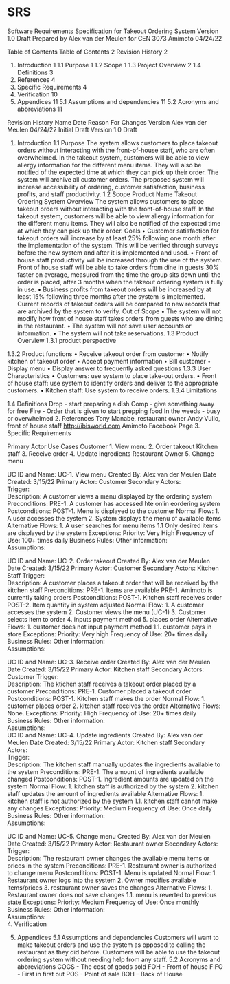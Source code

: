 # SRS

Software Requirements Specification
for
Takeout Ordering System
Version 1.0 Draft
Prepared by Alex van der Meulen for CEN 3073
Amimoto
04/24/22
 
Table of Contents
Table of Contents	2
Revision History	2
1.	Introduction	1
1.1	Purpose	1
1.2	Scope	1
1.3	Project Overview	2
1.4	Definitions	3
2.	References	4
3.	Specific Requirements	4
4.	Verification	10
5.	Appendices	11
5.1	Assumptions and dependencies	11
5.2	Acronyms and abbreviations	11

Revision History
Name	Date	Reason For Changes	Version
Alex van der Meulen	04/24/22	Initial Draft	Version 1.0 Draft
			








1. Introduction
1.1 Purpose
The system allows customers to place takeout orders without interacting with the front-of-house staff, who are often overwhelmed. In the takeout system, customers will be able to view allergy information for the different menu items. They will also be notified of the expected time at which they can pick up their order. The system will archive all customer orders. The proposed system will increase accessibility of ordering, customer satisfaction, business profits, and staff productivity.
1.2 Scope
Product Name
Takeout Ordering System
Overview
The system allows customers to place takeout orders without interacting with the front-of-house staff. In the takeout system, customers will be able to view allergy information for the different menu items. They will also be notified of the expected time at which they can pick up their order.
Goals
•	Customer satisfaction for takeout orders will increase by at least 25% following one month after the implementation of the system. This will be verified through surveys before the new system and after it is implemented and used.
•	Front of house staff productivity will be increased through the use of the system. Front of house staff will be able to take orders from dine in guests 30% faster on average, measured from the time the group sits down until the order is placed, after 3 months when the takeout ordering system is fully in use.
•	Business profits from takeout orders will be increased by at least 15% following three months after the system is implemented. Current records of takeout orders will be compared to new records that are archived by the system to verify.
Out of Scope
•	The system will not modify how front of house staff takes orders from guests who are dining in the restaurant.
•	The system will not save user accounts or information.
•	The system will not take reservations.
1.3 Product Overview
1.3.1 product perspective
 



 
1.3.2 Product functions
•	Receive takeout order from customer
•	Notify kitchen of takeout order
•	Accept payment information
•	Bill customer
•	Display menu
•	Display answer to frequently asked questions
1.3.3 User Characteristics
•	Customers: use system to place take-out orders.
•	Front of house staff: use system to identify orders and deliver to the appropriate customers.
•	Kitchen staff: Use system to receive orders.
1.3.4 Limitations
 
1.4 Definitions
Drop - start preparing a dish
Comp - give something away for free
Fire - Order that is given to start prepping food
In the weeds - busy or overwhelmed
2. References
Tony Manabe, restaurant owner
Andy Vullo, front of house staff
http://ibisworld.com 
Amimoto Facebook Page
3. Specific Requirements
  
 



Primary Actor	Use Cases
Customer	1. View menu
2. Order takeout
Kitchen staff	      3. Receive order
      4. Update ingredients
Restaurant Owner	      5. Change menu

UC ID and Name:	UC-1. View menu
Created By:	Alex van der Meulen	Date Created:	3/15/22
Primary Actor:	Customer	Secondary Actors:	
Trigger:	
Description:	A customer views a menu displayed by the ordering system
Preconditions:	PRE-1. A customer has accessed hte onlin eordering system
Postconditions:	POST-1. Menu is displayed to the customer
Normal Flow:	1.	A user accesses the system
2.	System displays the menu of available items
Alternative Flows:	1.	A user searches for menu items
1.1 Only desired items are displayed by the system
Exceptions:	
Priority:	Very High
Frequency of Use:	100+ times daily
Business Rules:	
Other information:	
Assumptions:	


UC ID and Name:	UC-2. Order takeout
Created By:	Alex van der Meulen	Date Created:	3/15/22
Primary Actor:	Customer	Secondary Actors:	Kitchen Staff
Trigger:	
Description:	A customer places a takeout order that will be received by the kitchen staff
Preconditions:	PRE-1. Items are available
PRE-1. Amimoto is currently taking orders
Postconditions:	POST-1. Kitchen staff receives order
POST-2. Item quantity in system adjusted
Normal Flow:	1.	A customer accesses the system
2.	Customer views the menu (UC-1)
3.	Customer selects item to order
4.	inputs payment method
5.	places order
Alternative Flows:	1.	customer does not input payment method
1.1. customer pays in store
Exceptions:	
Priority:	Very high
Frequency of Use:	20+ times daily
Business Rules:	
Other information:	
Assumptions:	

UC ID and Name:	UC-3. Receive order
Created By:	Alex van der Meulen	Date Created:	3/15/22
Primary Actor:	Kitchen staff	Secondary Actors:	Customer
Trigger:	
Description:	The ktichen staff receives a takeout order placed by a customer
Preconditions:	PRE-1. Customer placed a takeout order
Postconditions:	POST-1. Kitchen staff makes the order
Normal Flow:	1.	customer places order
2.	kitchen staff receives the order
Alternative Flows:	None.
Exceptions:	
Priority:	High
Frequency of Use:	20+ times daily
Business Rules:	
Other information:	
Assumptions:	
UC ID and Name:	UC-4. Update ingredients
Created By:	Alex van der Meulen	Date Created:	3/15/22
Primary Actor:	Kitchen staff	Secondary Actors:	
Trigger:	
Description:	The kitchen staff manually updates the ingredients available to the system
Preconditions:	PRE-1. The amount of ingredients available changed
Postconditions:	POST-1. Ingredient amounts are updated on the system
Normal Flow:	1.	kitchen staff is authorized by the system
2.	kitchen staff updates the amount of ingredients available
Alternative Flows:	1.	kitchen staff is not authorized by the system
1.1. kitchen staff cannot make any changes
Exceptions:	
Priority:	Medium
Frequency of Use:	Once daily
Business Rules:	
Other information:	
Assumptions:	

UC ID and Name:	UC-5. Change menu
Created By:	Alex van der Meulen	Date Created:	3/15/22
Primary Actor:	Restaurant owner	Secondary Actors:	
Trigger:	
Description:	The restaurant owner changes the available menu items or prices in the system
Preconditions:	PRE-1. Restaurant owner is authorized to change menu
Postconditions:	POST-1. Menu is updated
Normal Flow:	1.	Restaurant owner logs into the system
2.	Owner modifies available items/prices
3.	restaurant owner saves the changes
Alternative Flows:	1.	Restaurant owner does not save changes
1.1. menu is reverted to previous state
Exceptions:	
Priority:	Medium
Frequency of Use:	Once monthly
Business Rules:	
Other information:	
Assumptions:	
4. Verification
 



5. Appendices
5.1 Assumptions and dependencies
Customers will want to make takeout orders and use the system as opposed to calling the restaurant as they did before.
Customers will be able to use the takeout ordering system without needing help from any staff.
5.2 Acronyms and abbreviations
COGS - The cost of goods sold
FOH - Front of house
FIFO - First in first out
POS - Point of sale
BOH – Back of House

